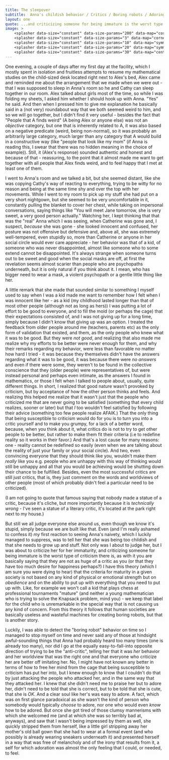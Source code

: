 ```yaml
---
title: The sleepover
subtitle:  Anna's childish behavior / Critics / Boring robots / Adoring Anna
layout: one
quote: ...and criticizing someone for being immature is the worst type of criticism there is, as with it you are basically saying that they are not as huge of a critic as you (or that they have too much desire for happiness perhaps?)
image: >
    <splasher data-size="constant" data-size-params="200" data-map="cornerProximity" data-params="0.1"></splasher>
    <splasher data-size="constant" data-size-params="3" data-map="cornerProximity" data-params="0.1"></splasher>
    <splasher data-size="constant" data-size-params="10" data-map="symmetry" data-params="5000"></splasher>
    <splasher data-size="constant" data-size-params="20" data-map="symmetry" data-params="7000"></splasher>
    <splasher data-size="constant" data-size-params="30" data-map="centerProximity" data-params="10"></splasher>
---
```


One evening, a couple of days after my first day at the facility, which I mostly spent in isolation and fruitless attempts to resume my mathematical studies on the child-sized desk located right next to Alex's bed, Alex came and reminded me about the arrangement that we made when we were out - that I was supposed to sleep in Anna's room so he and Cathy can sleep together in our room. Alex talked about girls most of the time, so while I was folding my sheets, I asked him whether I should hook up with Anna. <span class="voice-alex">"Yes"</span> he said. And then when I pressed him to give me explanation he basically said in a (not very) roundabout way that we both seemed weird to him, and so we will go together, but I didn't find it very useful - besides the fact that "People that A finds weird" (A being Alex or anyone else) was not an *objective* category, but one that is inherently related to A, it was also based on a negative predicate (weird, being non-normal), so it was probably an arbitrarily large category, much larger than any category that A would build in a constructive way (like "people that look like my mom" (if Anna is reading this, I swear that there was no hidden meaning in the choice of example)). Still, it (Alex's response) sounded authentic and honest and because of that - reassuring, to the point that it almost made me want to get together with all people that Alex finds weird, and to feel happy that I met at least one of them.


I went to Anna's room and we talked a bit, but she seemed distant, like she was copying Cathy's way of reacting to everything, trying to be witty for no reason and being at the same time shy and over the top with her movements. While I went to my room to pick up my stuff she had put on a very short nightgown, but she seemed to be very uncomfortable in it, constantly pulling the blanket to cover her chest, while taking on impersonal conversations, saying things like  <span class="voice-anna">"You will meet Jane tomorrow, she is very sweet, a very good person actually." </span>Watching her, I kept thinking that that was the "real" Anna which I was seeing, when Catherine was gone and, I suspect, *because* she was gone - she looked innocent and confused, her posture was not offensive but defensive and, above all, she was extremely well-tempered, even stupidly so, more than Catherine or anyone in her social circle would ever care appreciate - her behavior was that of a kid, of someone who was never disappointed, almost like someone who to some extend cannot be disappointed. It's always strange when someone turns out to be sweet and good when the social masks are off, at first the revelation seems almost scarier than people who are psychopaths underneath, but it is only natural if you think about it. I mean, who has bigger need to wear a mask, a violent psychopath or a gentle little thing like her.

A little remark that she made that sounded similar to something I myself used to say when I was a kid made me want to remember how I felt when I was innocent like her - as a kid (my childhood lasted longer than that of most other people (although not as long as hers)) I was putting a lot of effort to be good to everyone, and to fill the mold (or perhaps the cage) that their expectations consisted of, and I was not giving up for a long time, simply because I didn't know that giving up was an option. I treated the feedback from older people around me (teachers, parents etc) as the only form of validation that existed, and them, as the only people who knew what it was to be good. But they were *not good*, and realizing that also made me realize why my efforts to be better were never enough for them, and why their remarks regarding my behavior, were less than favorable no matter how hard I tried - it was because they themselves didn't have the answers regarding what it was to be good, it was because there were *no answers* and even if there were some, they weren't to be found in the collective conscience that they (older people) were representatives of, but were instead personal and perhaps even intimate, as the answers I found in mathematics, or those I felt when I talked to people about, usually, quite different things. In short, I realized that good nature wasn't provoked by criticism, but by acceptance of how the other person thinks and feels. And realizing this helped me realize that it wasn't just that the people who criticized me that are never going to be satisfied (something that every child realizes, sooner or later) but that *I* too wouldn't feel satisfied by following their advice (something too few people realize AFAIK.) That the only thing that being susceptible to criticism would do for you is to turn you into a critic yourself and to make you grumpy, for a lack of a better word, because, when you think about it, what critics do is not to try to get other people to be better, but rather to make them fit their criteria (i.e to redefine reality so it works in their favor.) And that's a lost cause for many reasons: one - reality cannot be redefined so easily (even when we are talking about the reality of just your family or your social circle). And two, even convincing everyone that they should think like you, wouldn't make them *really* like you e.g. people who are unhappy with this way of thinking would still be unhappy and all that you would be achieving would be shutting down their chance to be fulfilled. Besides, even the most successful critics are still just critics, that is, they just comment on the words and worldviews of other people (most of which probably didn't feel a particular need to be criticized). 

(I am not going to quote that famous saying that nobody made a statue of a critic, because it's cliche, but more importantly because it is *technically wrong* - I've seen a statue of a literary critic, it's located at the park right next to my house.)

But still we all judge everyone else around us, even though we know it's stupid, simply because we are built like that. Even (and I'm really ashamed to confess it) *my* first reaction to seeing Anna's naivety, which I luckily managed to suppress, was to tell her that she was being too childish and that she needs to grow up and stuff. Not only was I about to judge her, but I was about to criticize her for her immaturity, and criticizing someone for being immature is the worst type of criticism there is, as with it you are basically saying that they are not as huge of a critic as you (or that they have too much desire for happiness perhaps?) I have this theory (which I am sure you were dying to hear) that the criteria for maturity in a given society is not based on any kind of physical or emotional strength but on *obedience* and on the ability to put up with everything that you need to put up with. Like, for example we won't call a kid that plays chess at professional tournaments "mature" (and neither a young mathematician who is trying to solve the Knapsack problem, mind you) - we keep that label for the child who is unremarkable in the special way that is not causing us any kind of concern. From this theory it follows that human societies are basically useless and wasteful machines for creating boring robots, but that is another story.

Luckily, I was able to detect the "boring robot" behavior on time so I managed to stop myself on time and never said any of those at hindsight awful-sounding things that Anna had probably heard too many times (one is already too many), nor did I go at the equally easy-to-fall-into opposite direction of trying to be the "anti-critic", telling her that it was *her* behavior and her worldview that was the right one and that everyone who criticize her are better off imitating her. No, I might have not known any better in terms of how to free her mind from the cage that being susceptible to criticism has put her into, but I knew enough to know that I couldn't do that by just attacking the people who attacked her, and in the same way that they attacked her. I knew that she didn't need me to praise her but to adore her, didn't need to be told that she is correct, but to be told that she is cute, that she is *OK*. And a clear soul like her's was easy to adore. A fact, which was on first glance paradoxical as she wasn't the kind of person who somebody would typically *choose* to adore, nor one who would even *know* how to be adored. But once she got tired of those clumsy mannerisms with which she welcomed me (and at which she was so terribly bad at, anyways), and saw that I wasn't being impressed by them as well, she quickly stripped them from herself, like a little girl stripping away her mother's old ball gown that she had to wear at a formal event (and who possibly is already wearing sneakers underneath it) and presented herself in a way that was free of melancholy and of the irony that results from it, a self for which adoration was almost the only feeling that I could, or needed, to feel.
